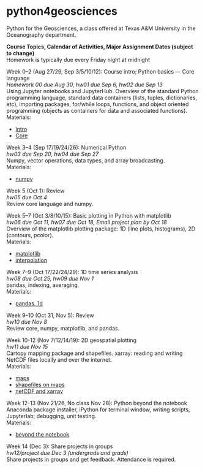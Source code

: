 # python4geosciences
Python for the Geosciences, a class offered at Texas A&M University in the Oceanography department.

**Course Topics, Calendar of Activities, Major Assignment Dates (subject to change)**  
Homework is typically due every Friday night at midnight


Week 0–2 (Aug 27/29, Sep 3/5/10/12):  Course intro; Python basics — Core language  
*Homework 00 due Aug 30, hw01 due Sep 6, hw02 due Sep 13*  
Using Jupyter notebooks and JupyterHub.  Overview of the standard Python programming language, standard data containers (lists, tuples, dictionaries, etc), importing packages, for/while loops, functions, and object oriented programming (objects as containers for data and associated functions).  
Materials: 
- [Intro](https://redfish.geos.tamu.edu:8000/hub/user-redirect/git-pull?repo=https%3A%2F%2Fgithub.com%2Fkthyng%2Fpython4geosciences&subPath=materials%2F0_intro.ipynb&app=notebook)
- [Core](https://redfish.geos.tamu.edu:8000/user/kthyng/git-pull?repo=https://github.com/kthyng/python4geosciences&subPath=materials/1_core.ipynb&app=notebook)   

Week 3–4 (Sep 17/19/24/26):  Numerical Python   
*hw03 due Sep 20, hw04 due Sep 27*  
Numpy, vector operations, data types, and array broadcasting.  
Materials: 
- [numpy](https://redfish.geos.tamu.edu:8000/user/kthyng/git-pull?repo=https://github.com/kthyng/python4geosciences&subPath=materials/2_numpy.ipynb&app=notebook)

Week 5 (Oct 1): Review  
*hw05 due Oct 4*  
Review core language and numpy.

Week 5–7 (Oct 3/8/10/15):  Basic plotting in Python with matplotlib  
*hw06 due Oct 11, hw07 due Oct 18, Email project plan by Oct 18*  
Overview of the matplotlib plotting package: 1D (line plots, histograms), 2D (contours, pcolor).  
Materials: 
- [matplotlib](https://redfish.geos.tamu.edu:8000/user/kthyng/git-pull?repo=https://github.com/kthyng/python4geosciences&subPath=materials/3_matplotlib.ipynb&app=notebook)
- [interpolation](https://redfish.geos.tamu.edu:8000/user/kthyng/git-pull?repo=https://github.com/kthyng/python4geosciences&subPath=materials/ST_interpolation.ipynb&app=notebook)

Week 7–9 (Oct 17/22/24/29):  1D time series analysis  
*hw08 due Oct 25, hw09 due Nov 1*  
pandas, indexing, averaging.  
Materials: 
- [pandas, 1d](https://redfish.geos.tamu.edu:8000/user/kthyng/git-pull?repo=https://github.com/kthyng/python4geosciences&subPath=materials/ST_1D_analysis.ipynb&app=notebook)

Week 9–10 (Oct 31, Nov 5):  Review  
*hw10 due Nov 8*  
Review core, numpy, matplotlib, and pandas.

Week 10-12 (Nov 7/12/14/19): 2D geospatial plotting  
*hw11 due Nov 15*  
Cartopy mapping package and shapefiles. xarray: reading and writing NetCDF files locally and over the internet.  
Materials: 
- [maps](https://redfish.geos.tamu.edu:8000/user/kthyng/git-pull?repo=https://github.com/kthyng/python4geosciences&subPath=materials/ST_maps.ipynb&app=notebook)
- [shapefiles on maps](https://redfish.geos.tamu.edu:8000/user/kthyng/git-pull?repo=https://github.com/kthyng/python4geosciences&subPath=materials/ST_shapefiles.ipynb&app=notebook)
- [netCDF and xarray](https://redfish.geos.tamu.edu:8000/user/kthyng/git-pull?repo=https://github.com/kthyng/python4geosciences&subPath=materials/ST_netcdf.ipynb&app=notebook)

Week 12-13 (Nov 21/26, No class Nov 28): Python beyond the notebook  
Anaconda package installer, iPython for terminal window, writing scripts, Jupyterlab; debugging, unit testing.  
Materials: 
- [beyond the notebook](https://redfish.geos.tamu.edu:8000/user/kthyng/git-pull?repo=https://github.com/kthyng/python4geosciences&subPath=materials/ST_beyond_notebook.ipynb&app=notebook)

Week 14 (Dec 3): Share projects in groups  
*hw12/project due Dec 3 (undergrads and grads)*  
Share projects in groups and get feedback. Attendance is required.
